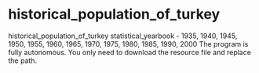 # historical_population_of_turkey
historical_population_of_turkey statistical_yearbook - 1935, 1940, 1945, 1950, 1955, 1960, 1965, 1970, 1975, 1980, 1985, 1990, 2000
The program is fully autonomous. You only need to download the resource file and replace the path.
